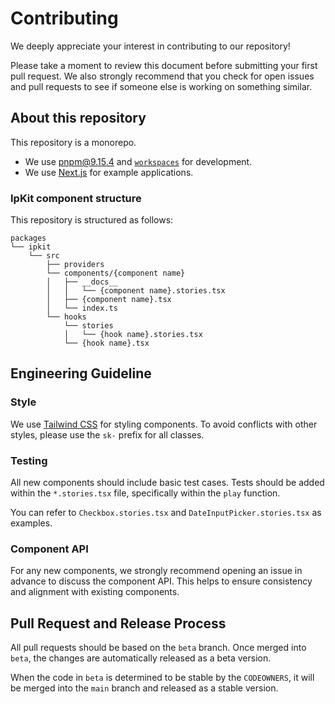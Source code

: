 # Contributing

We deeply appreciate your interest in contributing to our repository!

Please take a moment to review this document before submitting your first pull request. We also strongly recommend that you check for open issues and pull requests to see if someone else is working on something similar.

## About this repository

This repository is a monorepo.

- We use [pnpm@9.15.4](https://pnpm.io) and [`workspaces`](https://pnpm.io/workspaces) for development.
- We use [Next.js](https://nextjs.org/) for example applications.

### IpKit component structure

This repository is structured as follows:

```
packages
└── ipkit
    └── src
        ├── providers
        └── components/{component name}
        │   ├── __docs__
        │   │   └── {component name}.stories.tsx
        │   ├── {component name}.tsx
        │   └── index.ts
        └── hooks
            └── stories
            │   └── {hook name}.stories.tsx
            └── {hook name}.tsx
```

## Engineering Guideline

### Style

We use [Tailwind CSS](https://tailwindcss.com/) for styling components. To avoid conflicts with other styles, please use the `sk-` prefix for all classes.

### Testing

All new components should include basic test cases. Tests should be added within the `*.stories.tsx` file, specifically within the `play` function.

You can refer to `Checkbox.stories.tsx` and `DateInputPicker.stories.tsx` as examples.

### Component API

For any new components, we strongly recommend opening an issue in advance to discuss the component API. This helps to ensure consistency and alignment with existing components.

## Pull Request and Release Process

All pull requests should be based on the `beta` branch. Once merged into `beta`, the changes are automatically released as a beta version.

When the code in `beta` is determined to be stable by the `CODEOWNERS`, it will be merged into the `main` branch and released as a stable version.
